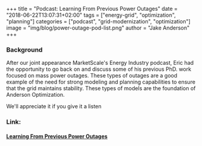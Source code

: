 +++
title = "Podcast: Learning From Previous Power Outages"
date = "2018-06-22T13:07:31+02:00"
tags = ["energy-grid", "optimization", "planning"]
categories = ["podcast", "grid-modernization", "optimization"]
image = "img/blog/power-outage-pod-list.png"
author = "Jake Anderson"
+++

### Background

After our joint appearance MarketScale's Energy Industry podcast, Eric had the opportunity to go back on and discuss some of his previous PhD. work focused on mass power outages. These types of outages are a good example of the need for strong modeling and planning capabilities to ensure that the grid maintains stability. These types of models are the foundation of Anderson Optimization. 

We'll appreciate it if you give it a listen

### Link:

#### [Learning From Previous Power Outages](https://marketscale.com/industries/energy/tbt-learning-previous-power-outages-eric-anderson-anderson-optimization/)

